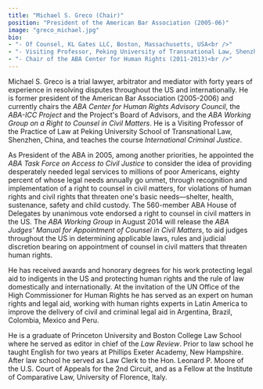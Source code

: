 ```yaml
---
title: "Michael S. Greco (Chair)"
position: "President of the American Bar Association (2005-06)"
image: "greco_michael.jpg"
bio:
- "- Of Counsel, KL Gates LLC, Boston, Massachusetts, USA<br />"
- "- Visiting Professor, Peking University of Transnational Law, Shenzhen, China<br />"
- "- Chair of the ABA Center for Human Rights (2011-2013)<br />"
---
```

Michael S. Greco is a trial lawyer, arbitrator and mediator with forty years of experience in resolving disputes throughout the US and internationally. He is former president of the American Bar Association (2005-2006) and currently chairs the *ABA Center for Human Rights Advisory Council*, the *ABA-ICC Project* and the Project's Board of Advisors, and the *ABA Working Group on a Right to Counsel in Civil Matters*. He is a Visiting Professor of the Practice of Law at Peking University School of Transnational Law, Shenzhen, China, and teaches the course *International Criminal Justice*.

As President of the ABA in 2005, among another priorities, he appointed the *ABA Task Force on Access to Civil Justice* to consider the idea of providing desperately needed legal services to millions of poor Americans, eighty percent of whose legal needs annually go unmet, through recognition and implementation of a right to counsel in civil matters, for violations of human rights and civil rights that threaten one's basic needs—shelter, health, sustenance, safety and child custody. The 560-member ABA House of Delegates by unanimous vote endorsed a right to counsel in civil matters in the US. The *ABA Working Group* in August 2014 will release the *ABA Judges' Manual for Appointment of Counsel in Civil Matters*, to aid judges throughout the US in determining applicable laws, rules and judicial discretion bearing on appointment of counsel in civil matters that threaten human rights.

He has received awards and honorary degrees for his work protecting legal aid to indigents in the US and protecting human rights and the rule of law domestically and internationally. At the invitation of the UN Office of the High Commissioner for Human Rights he has served as an expert on human rights and legal aid, working with human rights experts in Latin America to improve the delivery of civil and criminal legal aid in Argentina, Brazil, Colombia, Mexico and Peru.

He is a graduate of Princeton University and Boston College Law School where he served as editor in chief of the *Law Review*. Prior to law school he taught English for two years at Phillips Exeter Academy, New Hampshire.  After law school he served as Law Clerk to the Hon. Leonard P. Moore of the U.S. Court of Appeals for the 2nd Circuit, and as a Fellow at the Institute of Comparative Law, University of Florence, Italy.
